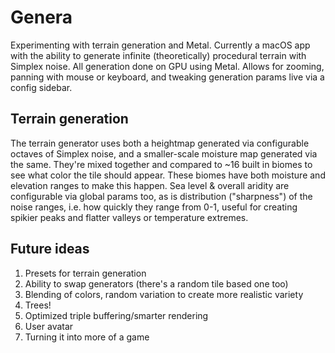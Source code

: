 # Genera
Experimenting with terrain generation and Metal. Currently a macOS app with the ability to generate infinite (theoretically) procedural terrain with Simplex noise. All generation done on GPU using Metal. Allows for zooming, panning with mouse or keyboard, and tweaking generation params live via a config sidebar.

## Terrain generation
The terrain generator uses both a heightmap generated via configurable octaves of Simplex noise, and a smaller-scale moisture map generated via the same. They're mixed together and compared to ~16 built in biomes to see what color the tile should appear. These biomes have both moisture and elevation ranges to make this happen. Sea level & overall aridity are configurable via global params too, as is distribution ("sharpness") of the noise ranges, i.e. how quickly they range from 0-1, useful for creating spikier peaks and flatter valleys or temperature extremes.

## Future ideas
1. Presets for terrain generation
1. Ability to swap generators (there's a random tile based one too)
1. Blending of colors, random variation to create more realistic variety
1. Trees!
1. Optimized triple buffering/smarter rendering
1. User avatar
1. Turning it into more of a game
